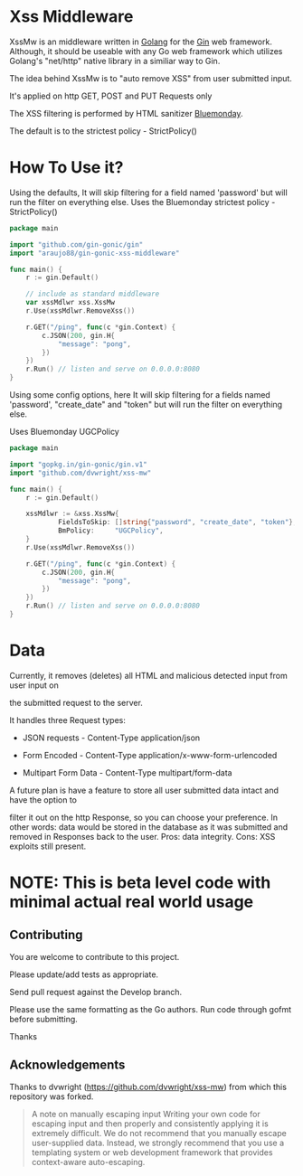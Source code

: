 # Xss Middleware 

XssMw is an middleware written in [Golang](https://golang.org/) for the 
[Gin](https://github.com/gin-gonic/gin) web framework. Although, it should be useable with any Go 
web framework which utilizes Golang's "net/http" native library in a similiar way to Gin.

The idea behind XssMw is to "auto remove XSS" from user submitted input. 

It's applied on http GET, POST and PUT Requests only

The XSS filtering is performed by HTML sanitizer [Bluemonday](https://github.com/microcosm-cc/bluemonday).

The default is to the strictest policy - StrictPolicy()

# How To Use it?

Using the defaults,
It will skip filtering for a field named 'password' but will run the filter on everything else.
Uses the Bluemonday strictest policy - StrictPolicy()

```go
package main

import "github.com/gin-gonic/gin"
import "araujo88/gin-gonic-xss-middleware"

func main() {
    r := gin.Default()

    // include as standard middleware
    var xssMdlwr xss.XssMw
    r.Use(xssMdlwr.RemoveXss())

    r.GET("/ping", func(c *gin.Context) {
        c.JSON(200, gin.H{
            "message": "pong",
        })
    })
    r.Run() // listen and serve on 0.0.0.0:8080
}

```

Using some config options, here It will skip filtering for a fields named 'password', "create_date" and "token" but will run the filter  on everything else.

Uses Bluemonday UGCPolicy


```go
package main

import "gopkg.in/gin-gonic/gin.v1"
import "github.com/dvwright/xss-mw"

func main() {
    r := gin.Default()

    xssMdlwr := &xss.XssMw{
            FieldsToSkip: []string{"password", "create_date", "token"},
            BmPolicy:     "UGCPolicy",
    }
    r.Use(xssMdlwr.RemoveXss())

    r.GET("/ping", func(c *gin.Context) {
        c.JSON(200, gin.H{
            "message": "pong",
        })
    })
    r.Run() // listen and serve on 0.0.0.0:8080
}

```

# Data

Currently, it removes (deletes) all HTML and malicious detected input from user input on 

the submitted request to the server. 

It handles three Request types:

* JSON requests - Content-Type application/json

* Form Encoded - Content-Type application/x-www-form-urlencoded

* Multipart Form Data - Content-Type multipart/form-data

A future plan is have a feature to store all user submitted data intact and have the option to 

filter it out on the http Response, so you can choose your preference. In other words: data would be stored in the database as it was submitted and removed in Responses back to the user. Pros: data integrity. Cons: XSS exploits still present.


# NOTE: This is beta level code with minimal actual real world usage


## Contributing 

You are welcome to contribute to this project. 

Please update/add tests as appropriate.

Send pull request against the Develop branch.

Please use the same formatting as the Go authors. Run code through gofmt before submitting. 

Thanks


## Acknowledgements

Thanks to dvwright (https://github.com/dvwright/xss-mw) from which this repository was forked.

> A note on manually escaping input
> Writing your own code for escaping input and then properly and consistently applying it is extremely difficult. 
> We do not recommend that you manually escape user-supplied data. Instead, we strongly recommend that you 
> use a templating system or web development framework that provides context-aware auto-escaping. 

